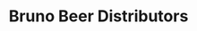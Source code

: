 ---
title: "Bruno Beer Distributors"
url: /lake-ronkonkoma/bruno-beer-distributors/
shop: Spirituosen
---